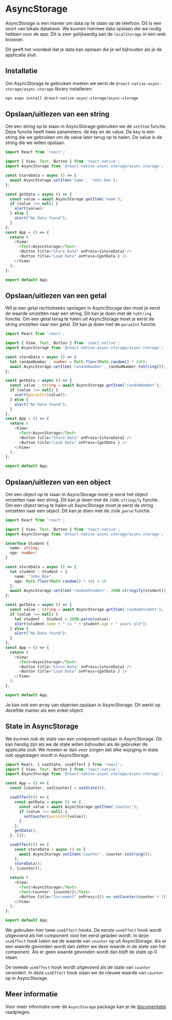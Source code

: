 # AsyncStorage

AsyncStorage is een manier om data op te slaan op de telefoon. Dit is een soort van lokale database. We kunnen hiermee data opslaan die we nodig hebben voor de app. Dit is zeer gelijkaardig aan de `localStorage` in een web browser.

Dit geeft het voordeel dat je data kan opslaan die je wil bijhouden als je de applicatie sluit.

## Installatie

Om AsyncStorage te gebruiken moeten we eerst de `@react-native-async-storage/async-storage` library installeren:

```bash
npx expo install @react-native-async-storage/async-storage
```

## Opslaan/uitlezen van een string

Om een string op te slaan in AsyncStorage gebruiken we de `setItem` functie. Deze functie heeft twee parameters: de key en de value. De key is een string die we gebruiken om de value later terug op te halen. De value is de string die we willen opslaan.

```typescript expo={"dependencies":"@react-native-async-storage/async-storage"}
import React from 'react';

import { View, Text, Button } from 'react-native';
import AsyncStorage from '@react-native-async-storage/async-storage';

const storeData = async () => {
  await AsyncStorage.setItem('name', 'John Doe');
};

const getData = async () => {
  const value = await AsyncStorage.getItem('name');
  if (value !== null) {
    alert(value);
  } else {
    alert("No Data found");
  }
};
const App = () => {
  return (
    <View>
      <Text>AsyncStorage</Text>
      <Button title="Store Data" onPress={storeData} />
      <Button title="Load Data" onPress={getData } />
    </View>
  );
};

export default App;
```

## Opslaan/uitlezen van een getal

Wil je een getal rechtstreeks opslagen in AsyncStorage dan moet je eerst de waarde omzetten naar een string. Dit kan je doen met de `toString` functie. Om een getal terug te halen uit AsyncStorage moet je eerst de string omzetten naar een getal. Dit kan je doen met de `parseInt` functie.

```typescript expo={"dependencies":"@react-native-async-storage/async-storage"}
import React from 'react';

import { View, Text, Button } from 'react-native';
import AsyncStorage from '@react-native-async-storage/async-storage';

const storeData = async () => {
  let randomNumber : number = Math.floor(Math.random() * 100);
  await AsyncStorage.setItem('randomNumber', randomNumber.toString());
};

const getData = async () => {
  const value : string = await AsyncStorage.getItem('randomNumber');
  if (value !== null) {
    alert(parseInt(value));
  } else {
    alert("No Data found");
  }
};
const App = () => {
  return (
    <View>
      <Text>AsyncStorage</Text>
      <Button title="Store Data" onPress={storeData} />
      <Button title="Load Data" onPress={getData } />
    </View>
  );
};

export default App;
```

## Opslaan/uitlezen van een object

Om een object op te slaan in AsyncStorage moet je eerst het object omzetten naar een string. Dit kan je doen met de `JSON.stringify` functie. Om een object terug te halen uit AsyncStorage moet je eerst de string omzetten naar een object. Dit kan je doen met de `JSON.parse` functie.

```typescript expo={"dependencies":"@react-native-async-storage/async-storage"}
import React from 'react';

import { View, Text, Button } from 'react-native';
import AsyncStorage from '@react-native-async-storage/async-storage';

interface Student {
  name: string;
  age: number;
}

const storeData = async () => {
  let student : Student = {
    name: "John Doe",
    age: Math.floor(Math.random() * 10) + 18
  };
  await AsyncStorage.setItem('randomStudent', JSON.stringify(student));
};

const getData = async () => {
  const value : string = await AsyncStorage.getItem('randomStudent');
  if (value !== null) {
    let student : Student = JSON.parse(value);
    alert(student.name + " is " + student.age + " years old");
  } else {
    alert("No Data found");
  }
};
const App = () => {
  return (
    <View>
      <Text>AsyncStorage</Text>
      <Button title="Store Data" onPress={storeData} />
      <Button title="Load Data" onPress={getData } />
    </View>
  );
};

export default App;
```

Je kan ook een array van objecten opslaan in AsyncStorage. Dit werkt op dezelfde manier als een enkel object.

## State in AsyncStorage

We kunnen ook de state van een component opslaan in AsyncStorage. Dit kan handig zijn als we de state willen bijhouden als de gebruiker de applicatie sluit. We moeten er dan voor zorgen dat elke wijziging in state ook opgeslagen wordt in AsyncStorage.

```typescript expo={"dependencies":"@react-native-async-storage/async-storage"}
import React, { useState, useEffect } from 'react';
import { View, Text, Button } from 'react-native';
import AsyncStorage from '@react-native-async-storage/async-storage';

const App = () => {
  const [counter, setCounter] = useState(0);

  useEffect(() => {
    const getData = async () => {
      const value = await AsyncStorage.getItem('counter');
      if (value !== null) {
        setCounter(parseInt(value));
      }
    };
    getData();
  }, []);

  useEffect(() => {
    const storeData = async () => {
      await AsyncStorage.setItem('counter', counter.toString());
    };
    storeData();
  }, [counter]);

  return (
    <View>
      <Text>AsyncStorage</Text>
      <Text>Counter: {counter}</Text>
      <Button title="Increment" onPress={() => setCounter(counter + 1)} />
    </View>
  );
};

export default App;
```

We gebruiken hier twee `useEffect` hooks. De eerste `useEffect` hook wordt uitgevoerd als het component voor het eerst geladen wordt. In deze `useEffect` hook halen we de waarde van `counter` op uit AsyncStorage. Als er een waarde gevonden wordt dan zetten we deze waarde in de state van het component. Als er geen waarde gevonden wordt dan blijft de state op 0 staan.

De tweede `useEffect` hook wordt uitgevoerd als de state van `counter` verandert. In deze `useEffect` hook slaan we de nieuwe waarde van `counter` op in AsyncStorage. 

## Meer informatie

Voor meer informatie over de `AsyncStorage` package kan je de [documentatie](https://reactnative.dev/docs/asyncstorage) raadplegen.